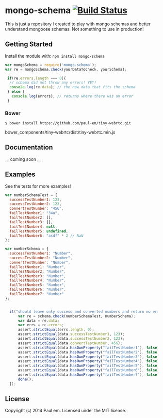 # mongo-schema [![Build Status](https://secure.travis-ci.org/paul-em/mongo-schema.png?branch=master)](http://travis-ci.org/paul-em/mongo-schema)

This is just a repository I created to play with mongo schemas and better understand mongoose schemas. Not something to use in production!

## Getting Started
Install the module with: `npm install mongo-schema`

```javascript
var mongoSchema = require('mongo-schema');
var re = mongoSchema.check(yourDataToCheck, yourSchema);

 if(re.errors.length === 0){
  // schema did not throw any errors! YEY!
  console.log(re.data); // the new data that fits the schema
 } else {
   console.log(errors); // returns where there was an error
 }
```

### Bower
```
$ bower install https://github.com/paul-em/tiny-webrtc.git
```
bower_components/tiny-webrtc/dist/tiny-webrtc.min.js

## Documentation

__ coming soon __

## Examples

See the tests for more examples!

```javascript
var numberSchemaTest = {
  successTestNumber1: 123,
  successTestNumber2: 123,
  convertTestNumber: "456",
  failTestNumber1: "34a",
  failTestNumber2: [],
  failTestNumber3: {},
  failTestNumber4: null,
  failTestNumber5: undefined,
  failTestNumber6: "asdf" * 2 // NaN
};

var numberSchema = {
  successTestNumber1: "Number",
  successTestNumber2: "Number",
  convertTestNumber: "Number",
  failTestNumber1: "Number",
  failTestNumber2: "Number",
  failTestNumber3: "Number",
  failTestNumber4: "Number",
  failTestNumber5: "Number",
  failTestNumber6: "Number",
  failTestNumber7: "Number"
};


  it("should leave only success and converted numbers and return no errors", function (done) {
      var re = schema.check(numberSchemaTest, numberSchema);
      var data = re.data;
      var errs = re.errors;
      assert.strictEqual(errs.length, 0);
      assert.strictEqual(data.successTestNumber1, 123);
      assert.strictEqual(data.successTestNumber2, 123);
      assert.strictEqual(data.convertTestNumber, 456);
      assert.strictEqual(data.hasOwnProperty("failTestNumber1"), false);
      assert.strictEqual(data.hasOwnProperty("failTestNumber2"), false);
      assert.strictEqual(data.hasOwnProperty("failTestNumber3"), false);
      assert.strictEqual(data.hasOwnProperty("failTestNumber4"), false);
      assert.strictEqual(data.hasOwnProperty("failTestNumber5"), false);
      assert.strictEqual(data.hasOwnProperty("failTestNumber6"), false);
      assert.strictEqual(data.hasOwnProperty("failTestNumber7"), false);
      done();
  });
```

## License
Copyright (c) 2014 Paul em. Licensed under the MIT license.
